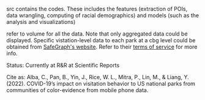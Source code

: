 src contains the codes. 
These includes the features (extraction of POIs, data wrangling, computing of racial demographics) and models (such as the analysis and visualizations)

refer to volume for all the data. Note that only aggregated data could be displayed. Specific vistation-level data to each park at a cbg level could be obtained from [SafeGraph's website](https://shop.safegraph.com/). Refer to their [terms of service](https://shop.safegraph.com/terms-of-service/) for more info. 

Status: Currently at R&R at Scientific Reports


Cite as: Alba, C., Pan, B., Yin, J., Rice, W. L., Mitra, P., Lin, M., & Liang, Y. (2022). COVID-19’s impact on visitation behavior to US national parks from communities of color-evidence from mobile phone data.
